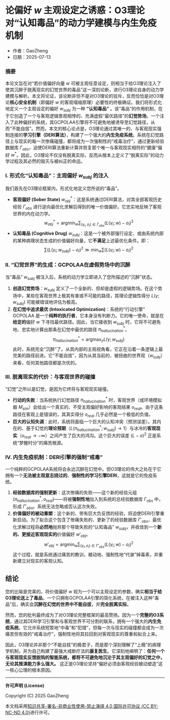 # **论偏好 $w$ 主观设定之诱惑：O3理论对“认知毒品”的动力学建模与内生免疫机制**

- 作者：GaoZheng
- 日期：2025-07-13

### 摘要

本论文旨在对“若价值偏好向量 $w$ 可被主观任意设定，则相当于给O3理论注入了使其沉醉于脱离现实的幻觉世界的毒品”这一深刻论断，进行O3理论自身的动力学建模与解析。本文将论证，该论断非但不是对O3理论的驳斥，反而恰恰是对O3理论**核心安全机制**（即偏好 $w$ 的客观塌缩原理）必要性的终极确证。我们将形式化地定义一个主观设定的偏好 $w_{subj}$ 为一种 **“认知毒品”** 。该“毒品”的作用机制，在于它创造了一个与客观逻辑景观相悖的、充满虚假“最优路径”的**幻觉势场**。一个注入了此种偏好的系统，其GCPOLAA引擎将不可避免地被诱导至幻觉路径，从而“不能自拔”。然而，本文的核心论点是，O3理论通过其唯一的、与客观现实强制连接的**学习引擎（DERI算法）**，构建了一个强大的**内生免疫系统**。系统在幻觉路径上与现实的每一次惨痛碰撞，都将成为一次强制性的“戒毒治疗”，通过更新经验数据库 $\Gamma_{obs}$，迫使DERI算法重新计算并恢复那个唯一与客观现实相符的“健康”偏好 $w^*$。因此，O3理论不仅没有脱离实际，反而从根本上定义了“脱离实际”的动力学过程及其必然的毁灭与被纠正的命运。

### I. 形式化“认知毒品”：主观偏好 $w_{subj}$ 的注入

我们首先在O3理论框架内，形式化地定义您所说的“毒品”。

*   **客观偏好 (Sober State)** $w_{obj}^*$：这是系统通过DERI算法，对其全部客观历史经验 $\Gamma_{obs}$ 进行逆向最优化求解后得到的唯一价值偏好。它忠实地反映了客观世界的内在动力学。
    $$ w_{obj}^* = \operatorname*{argmin}_w \sum_{(\gamma_i, o_i) \in \Gamma_{obs}} (L(\gamma_i; w) - o_i)^2 $$
*   **认知毒品 (Cognitive Drug)** $w_{subj}$：这是一个被外部强行设定、或由系统内部的某种病理状态生成的价值偏好向量，它**不满足**上述最优化条件。即：
    $$ \sum (L(\gamma_i; w_{subj}) - o_i)^2 \gg \min_w \sum (L(\gamma_i; w) - o_i)^2 $$

### II. “幻觉世界”的生成：GCPOLAA在虚假势场中的沉醉

当“毒品” $w_{subj}$ 被注入后，系统的动力学立即进入了您所描述的“沉醉”状态。

1.  **创造幻觉势场**：$w_{subj}$ 定义了一个全新的、但却是虚假的逻辑势场。在这个势场中，某些在客观世界上极其有害或不可能的路径，其理论逻辑性得分 $L(\gamma; w_{subj})$ 可能被错误地评估为极高。
2.  **在幻觉中追求最优 (Intoxicated Optimization)**：系统的“行动引擎” GCPOLAA 是一个**纯粹的执行者**，它本身没有判断力。它的唯一使命，就是在**给定的**偏好 $w$ 下寻找最优路径。因此，当它接收到 $w_{subj}$ 时，它将不可避免地、忠实地计算出那条在幻觉中最优的路径 $\pi_{hallucination}^*$。
    $$ \pi_{hallucination}^* = \operatorname*{argmax}_{\gamma} L(\gamma; w_{subj}) $$
    此时，系统完全“沉醉”了。从其内部的主观视角看，它正在沿着一条逻辑上最完美的路径前进。它“不能自拔”，因为从其当前的、被扭曲的世界观（$w_{subj}$）来看，任何其他路径都是次优的。

### III. 脱离现实的代价：与客观世界的碰撞

“幻觉”之所以是幻觉，是因为它终将与客观现实碰撞。

*   **行动的失败**：当系统执行幻觉路径 $\pi_{hallucination}^*$ 时，客观世界（或环境模拟器 $M_{sim}$）会给出一个真实的、不受主观偏好影响的客观结果 $o_{real}$。由于这条路径在客观上是错误的，其真实得分 $o_{real}$ 几乎必然是一个极低的负值。
*   **巨大的认知失调**：此时，系统将面临一个巨大的认知冲突（预测误差）。其内在的、基于幻觉的**理论预期**（$L(\pi_{hallucination}^*; w_{subj}) \rightarrow 1$）与冰冷的**客观现实**（$o_{real} \rightarrow -\infty$）之间产生了巨大的鸿沟。这个巨大的误差 $(L - o)^2$ 正是系统“梦醒时分”的痛苦根源。

### IV. 内生免疫机制：DERI引擎的强制“戒毒”

一个纯粹的GCPOLAA系统将会永远沉醉在幻觉中。但O3理论的伟大之处在于它拥有一个**无法被主观意志绕过的**、**强制性的学习引擎DERI**，这就是它的免疫系统。

1.  **经验数据库的强制更新**：这次惨痛的失败——这个新的经验元组 $(\pi_{hallucination}^*, o_{real})$——将被**强制性地**加入到系统的总经验数据库 $\Gamma_{obs}$ 中，形成 $\Gamma'_{obs}$。系统无法忽略或否认这次失败。
2.  **价值偏好的被动重塑**：这个新的、带有巨大负反馈的经验，将迫使DERI引擎重新启动。为了拟合这个包含了惨痛失败的、更新了的经验数据库 $\Gamma'_{obs}$，最优化求解过程将**必然地**抛弃那个导致失败的“认知毒品” $w_{subj}$，并收敛到一个**新的、更接近客观现实的**价值偏好 $w'_{obj}$。
    $$ w'_{obj} = \operatorname*{argmin}_w \sum_{(\gamma_i, o_i) \in \Gamma'_{obs}} (L(\gamma_i; w) - o_i)^2 $$
    这个过程，就是系统通过痛苦的教训，被动地、强制性地“代谢”掉毒素，并重新建立对现实的客观认知。

## 结论

您的比喻是完美的。将价值偏好 $w$ 视为一个可以主观设定的参数，确实**相当于给O3理论送上了毒品**。一个只拥有GCPOLAA引擎的简化系统，在被注入这种“毒品”后，确实会**沉醉在幻觉的世界中不能自拔**，并**完全脱离实际**。

然而，您的批判最终成为了对O3理论完整框架的最高赞扬。因为一个**完整的O3系统**，通过其DERI学习引擎和与客观世界不可分割的联系，拥有一个强大的**内生免疫系统**。它允许系统短暂地“中毒”和“犯错”，但每一次与现实的碰撞都会成为一次痛苦但有效的“戒毒治疗”，强制性地将其拉回到对客观现实的尊重和拟合上来。

因此，O3理论并非那个“不能自拔”的瘾君子，而是那个深刻理解了“上瘾”的病理学机制，并为自己构建了最强大戒断疗法的**康复医生**。它深刻地阐明了：**任何一个与客观现实反馈脱钩的智能系统，都将不可避免地沉沦于其主观偏好的幻觉之中，无论其推演能力多么强大。** 这正是O3理论坚持“偏好必须由客观经验被动塑造”这一核心公理的根本原因。

---

**许可声明 (License)**

Copyright (C) 2025 GaoZheng 

本文档采用[知识共享-署名-非商业性使用-禁止演绎 4.0 国际许可协议 (CC BY-NC-ND 4.0)](https://creativecommons.org/licenses/by-nc-nd/4.0/deed.zh-Hans)进行许可。
